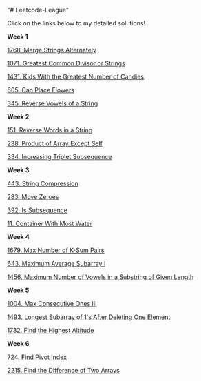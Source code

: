 "# Leetcode-League" 

Click on the links below to my detailed solutions!

**Week 1**

[1768. Merge Strings Alternately](https://leetcode.com/problems/merge-strings-alternately/solutions/3612633/simple-java-solution-from-a-beginner-for-a-beginner-runtime-0ms/)

[1071. Greatest Common Divisor or Strings](https://leetcode.com/problems/greatest-common-divisor-of-strings/solutions/3613102/simple-java-solution-from-a-beginner-for-a-beginner-runtime-0ms/)

[1431. Kids With the Greatest Number of Candies](https://leetcode.com/problems/kids-with-the-greatest-number-of-candies/solutions/3613300/simple-java-solution-from-a-beginner-for-a-beginner/)

[605. Can Place Flowers](https://leetcode.com/problems/can-place-flowers/solutions/3617273/simple-java-solution-from-a-beginner-for-a-beginner/)

[345. Reverse Vowels of a String](https://leetcode.com/problems/reverse-vowels-of-a-string/solutions/3617438/simple-java-solution-from-a-beginner-for-a-beginner/)

**Week 2**

[151. Reverse Words in a String](https://leetcode.com/problems/reverse-words-in-a-string/solutions/3640919/simple-java-solution-from-a-beginner-for-a-beginner/)

[238. Product of Array Except Self](https://leetcode.com/problems/product-of-array-except-self/solutions/3644747/simple-java-solution-from-a-beginner-for-a-beginner/)

[334. Increasing Triplet Subsequence](https://leetcode.com/problems/increasing-triplet-subsequence/solutions/3654102/simple-java-solution-from-a-beginner-for-a-beginner/)

**Week 3**

[443. String Compression](https://leetcode.com/problems/string-compression/solutions/3680667/simple-java-solution-from-a-beginner-for-a-beginner/)

[283. Move Zeroes](https://leetcode.com/problems/move-zeroes/solutions/3680696/simple-java-solution-from-a-beginner-for-a-beginner/)

[392. Is Subsequence](https://leetcode.com/problems/is-subsequence/solutions/3680721/simple-java-solution-from-a-beginner-for-a-beginner/)

[11. Container With Most Water](https://leetcode.com/problems/container-with-most-water/solutions/3680748/simple-java-solution-from-a-beginner-for-a-beginner/)

**Week 4**

[1679. Max Number of K-Sum Pairs](https://leetcode.com/problems/max-number-of-k-sum-pairs/solutions/3704931/simple-java-solution-from-a-beginner-for-a-beginner/)

[643. Maximum Average Subarray I](https://leetcode.com/problems/maximum-average-subarray-i/solutions/3705022/simple-java-solution-from-a-beginner-for-a-beginner/)

[1456. Maximum Number of Vowels in a Substring of Given Length](https://leetcode.com/problems/maximum-number-of-vowels-in-a-substring-of-given-length/solutions/3705118/simple-java-solution-from-a-beginner-for-a-beginner/)

**Week 5**

[1004. Max Consecutive Ones III](https://leetcode.com/problems/max-consecutive-ones-iii/solutions/3725934/simple-java-solution-from-a-beginner-for-a-beginner/)

[1493. Longest Subarray of 1's After Deleting One Element](https://leetcode.com/problems/longest-subarray-of-1s-after-deleting-one-element/solutions/3726243/simple-java-solution-from-a-beginner-for-a-beginner/)

[1732. Find the Highest Altitude](https://leetcode.com/problems/find-the-highest-altitude/solutions/3726364/simple-java-solution-from-a-beginner-for-a-beginner/)

**Week 6**

[724. Find Pivot Index](https://leetcode.com/problems/find-pivot-index/solutions/3758625/simple-java-solution-from-a-beginner-for-a-beginner/)

[2215. Find the Difference of Two Arrays](https://leetcode.com/problems/find-the-difference-of-two-arrays/solutions/3758805/simple-java-solution-from-a-beginner-for-a-beginner/)